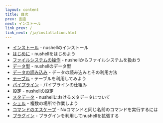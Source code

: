 ```yaml
---
layout: content
title: 目次
prev: 言語
next: インストール
link_prev: /
link_next: /ja/installation.html
---
```


* [インストール](installation.md) - nushellのインストール
* [はじめに](introduction.md) - nushellをはじめよう
* [ファイルシステムの操作](moving_around.md) - nushellからファイルシステムを扱おう
* [データ型](types_of_data.md) - nushellのデータ型
* [データの読み込み](loading_data.md) - データの読み込みとその利用方法
* [テーブル](working_with_tables.md) - テーブルを利用してみよう
* [パイプライン](pipeline.md) - パイプラインの仕組み
* [設定](configuration.md) - nushellの設定
* [メタデータ](metadata.md) - nushellにおけるメタデータについて
* [シェル](shells_in_shells.md) - 複数の場所で作業しよう
* [コマンドのエスケープ](escaping.md) - Nuコマンドと同じ名前のコマンドを実行するには
* [プラグイン](plugins.md) - プラグインを利用してnushellを拡張する